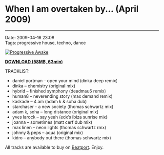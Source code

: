 # When I am overtaken by... (April 2009) 

----

Date: 2009-04-16 23:08    
Tags: progressive house, techno, dance    

[![Progressive Awake](https://drive.google.com/uc?export=download&id=0B1aIvu0NI6o4NmQyY3RaeDRwZWs)](https://drive.google.com/uc?export=download&id=0B_4_ynm06YZIZF9ZMzhfcFc4NDA)

[**DOWNLOAD (58MB, 63min)**](https://drive.google.com/file/d/0B_4_ynm06YZIZF9ZMzhfcFc4NDA/edit?usp=sharing)

TRACKLIST:  

* daniel portman – open your mind (dinka deep remix)
* dinka – chemistry (original mix)
* hybrid – finished symphony (deadmau5 remix)
* human8 – neverending story (max demand remix)
* kaskade – 4 am (adam k & soha dub)
* starchaser – a new society (thomas schwartz mix)
* adam k, soha – long distance (original mix)
* yves larock – say yeah (edx’s ibiza sunrise mix)
* joanna – sometimes (matt cerf dub mix)
* max linen – neon lights (thomas schwartz rmx)
* johnny & peps – aqua (original mix)
* kidro – anybody out there (thomas schwartz mix)

All tracks are available to buy on <a href="http://beatport.com" target="_blank">Beatport</a>.
Enjoy.